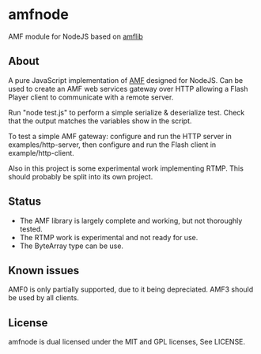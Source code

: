 # amfnode

AMF module for NodeJS based on [amflib](https://github.com/timwhitlock/node-amf)

## About

A pure JavaScript implementation of [AMF](http://en.wikipedia.org/wiki/Action_Message_Format) designed for NodeJS.
Can be used to create an AMF web services gateway over HTTP allowing a Flash Player client to communicate with a remote server.

Run "node test.js" to perform a simple serialize & deserialize test. Check that the output matches the variables show in the script.

To test a simple AMF gateway: configure and run the HTTP server in examples/http-server, then configure and run the Flash client in example/http-client.

Also in this project is some experimental work implementing RTMP. This should probably be split into its own project.


## Status

* The AMF library is largely complete and working, but not thoroughly tested.
* The RTMP work is experimental and not ready for use.
* The ByteArray type can be use.


## Known issues

AMF0 is only partially supported, due to it being depreciated. AMF3 should be used by all clients.


## License

amfnode is dual licensed under the MIT and GPL licenses, See LICENSE.
